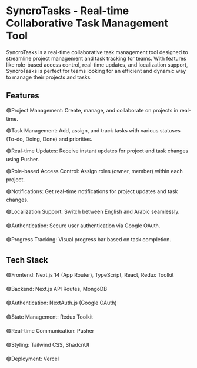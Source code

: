 # SyncroTasks - Real-time Collaborative Task Management Tool
SyncroTasks is a real-time collaborative task management tool designed to streamline project management and task tracking for teams. With features like role-based access control, real-time updates, and localization support, SyncroTasks is perfect for teams looking for an efficient and dynamic way to manage their projects and tasks.

## Features
🟢Project Management: Create, manage, and collaborate on projects in real-time.

🟢Task Management: Add, assign, and track tasks with various statuses (To-do, Doing, Done) and priorities.

🟢Real-time Updates: Receive instant updates for project and task changes using Pusher.

🟢Role-based Access Control: Assign roles (owner, member) within each project.

🟢Notifications: Get real-time notifications for project updates and task changes.

🟢Localization Support: Switch between English and Arabic seamlessly.

🟢Authentication: Secure user authentication via Google OAuth.

🟢Progress Tracking: Visual progress bar based on task completion.

## Tech Stack
🟢Frontend: Next.js 14 (App Router), TypeScript, React, Redux Toolkit

🟢Backend: Next.js API Routes, MongoDB

🟢Authentication: NextAuth.js (Google OAuth)

🟢State Management: Redux Toolkit

🟢Real-time Communication: Pusher

🟢Styling: Tailwind CSS, ShadcnUI

🟢Deployment: Vercel